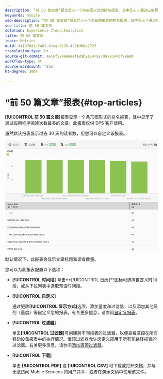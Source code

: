 ```yaml
---
description: “前 50 篇文章”报表显示一个条形图形式的排名报表，其中显示了通过应用程序阅读的次数最多的文章。此报表仅供 Digital Publishing Suite (DPS) 客户使用。
keywords: mobile
seo-description: “前 50 篇文章”报表显示一个条形图形式的排名报表，其中显示了通过应用程序阅读的次数最多的文章。此报表仅供 Digital Publishing Suite (DPS) 客户使用。
seo-title: 前 50 篇文章
solution: Experience Cloud,Analytics
title: 前 50 篇文章
topic: Metrics
uuid: 341370d1-fa87-43ca-8135-425b3bba272f
translation-type: ht
source-git-commit: ae16f224eeaeefa29b2e1479270a72694c79aaa0
workflow-type: ht
source-wordcount: '256'
ht-degree: 100%

---
```



# “前 50 篇文章”报表{#top-articles}

**[!UICONTROL 前 50 篇文章]**&#x200B;报表显示一个条形图形式的排名报表，其中显示了通过应用程序阅读次数最多的文章。此报表仅供 DPS 客户使用。

虽然默认报表显示过去 30 天的读者数，但您可以自定义该报表。

![](assets/dps_top_50.png)

默认情况下，此报表会显示文章标题和读者数量。

您可以为此报表配置以下选项：

* **[!UICONTROL 时间段]**
单击**[!UICONTROL 日历]**&#x200B;图标可选择自定义时间段，或从下拉列表中选取预设时间段。

* **[!UICONTROL 自定义]**

   通过更改&#x200B;**[!UICONTROL 显示方式]**&#x200B;选项、添加量度和过滤器，以及添加其他系列（量度）等自定义您的报表。有关更多信息，请参阅[自定义报表](/help/using/usage/reports-customize/reports-customize.md)。

* **[!UICONTROL 过滤器]**

   单击&#x200B;**[!UICONTROL 过滤器]**&#x200B;可创建跨不同报表的过滤器，以便查看区段在所有移动设备报表中的执行情况。置顶过滤器允许您定义应用于所有非路径报表的过滤器。有关更多信息，请参阅[添加置顶过滤器](/help/using/usage/reports-customize/t-sticky-filter.md)。

* **[!UICONTROL 下载]**

   单击 **[!UICONTROL PDF]** 或 **[!UICONTROL CSV]** 可下载或打开文档，并与无法访问 Mobile Services 的用户共享，或者在演示文稿中使用该文件。